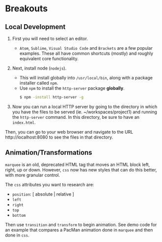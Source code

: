 # Breakouts

## Local Development
1. First you will need to select an editor.  
    - `Atom`, `Sublime`, `Visual Studio Code` and `Brackets` are a few popular examples. These all have common shortcuts (mostly) and roughly equivalent core functionality.

2. Next, install node (`nodejs`).
    - This will install globally into `/usr/local/bin`, along with a package installer called `npm`.
    - Use `npm` to install the `http-server` package **globally**.
        ```bash
        $ npm -install http-server -g
        ```
3. Now you can run a local HTTP server by going to the directory in which you have the files to be served (ie. ~/workspaces/project1) and running the `http-server` command. In this directory, be sure to have an `index.html`.

Then, you can go to your web browser and navigate to the URL http://localhost:8080 to see the files in that directory.

## Animation/Transformations
`marquee` is an old, deprecated HTML tag that moves an HTML block left, right, up or down. However, `css` now has new styles that can do this better, with more granular control.

The `css` attributes you want to research are:
- `position`: [ absolute | relative ]
- `left`
- `right`
- `top`
- `bottom`

Then use `transition` and `transform` to begin animation. See demo code for an example that compares a PacMan animation done in `marquee` and then done in `css`.
